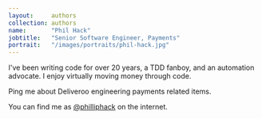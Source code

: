 ```yaml
---
layout:     authors
collection: authors
name:       "Phil Hack"
jobtitle:   "Senior Software Engineer, Payments"
portrait:   "/images/portraits/phil-hack.jpg"
---
```


I've been writing code for over 20 years, a TDD fanboy, and an automation advocate. I enjoy virtually moving money through code. 

Ping me about Deliveroo engineering payments related items.

You can find me as [@philliphack](https://twitter.com/philliphack) on the internet.
